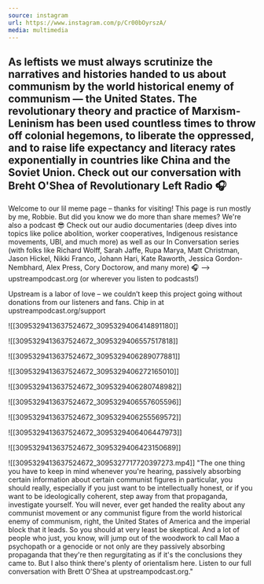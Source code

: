 ```yaml
---
source: instagram
url: https://www.instagram.com/p/Cr00bOyrszA/
media: multimedia
---
```


## As leftists we must always scrutinize the narratives and histories handed to us about communism by the world historical enemy of communism — the United States. The revolutionary theory and practice of Marxism-Leninism has been used countless times to throw off colonial hegemons, to liberate the oppressed, and to raise life expectancy and literacy rates exponentially in countries like China and the Soviet Union. Check out our conversation with Breht O'Shea of Revolutionary Left Radio 🎧

Welcome to our lil meme page – thanks for visiting! This page is run mostly by me, Robbie. But did you know we do more than share memes? We're also a podcast 😎 Check out our audio documentaries (deep dives into topics like police abolition, worker cooperatives, Indigenous resistance movements, UBI, and much more) as well as our In Conversation series (with folks like Richard Wolff, Sarah Jaffe, Rupa Marya, Matt Christman, Jason Hickel, Nikki Franco, Johann Hari, Kate Raworth, Jessica Gordon-Nembhard, Alex Press, Cory Doctorow, and many more) 
🎧 —> upstreampodcast.org (or wherever you listen to podcasts!)

Upstream is a labor of love – we couldn’t keep this project going without donations from our listeners and fans. Chip in at upstreampodcast.org/support

![[3095329413637524672_3095329406414891180]]

![[3095329413637524672_3095329406557517818]]

![[3095329413637524672_3095329406289077881]]

![[3095329413637524672_3095329406272165010]]

![[3095329413637524672_3095329406280748982]]

![[3095329413637524672_3095329406557605596]]

![[3095329413637524672_3095329406255569572]]

![[3095329413637524672_3095329406406447973]]

![[3095329413637524672_3095329406423150689]]

![[3095329413637524672_3095327717720397273.mp4]]
	"The one thing you have to keep in mind whenever you're hearing, passively absorbing certain
	information about certain communist figures in particular, you should really, especially
	if you just want to be intellectually honest, or if you want to be ideologically coherent,
	step away from that propaganda, investigate yourself.
	You will never, ever get handed the reality about any communist movement or any communist
	figure from the world historical enemy of communism, right, the United States of America
	and the imperial block that it leads.
	So you should at very least be skeptical.
	And a lot of people who just, you know, will jump out of the woodwork to call Mao a psychopath
	or a genocide or not only are they passively absorbing propaganda that they're then regurgitating
	as if it's the conclusions they came to.
	But I also think there's plenty of orientalism here.
	Listen to our full conversation with Brett O'Shea at upstreampodcast.org."
